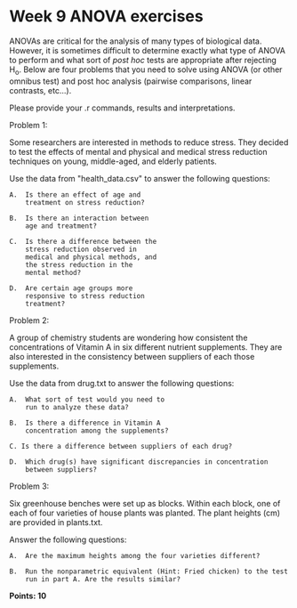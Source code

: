# Week 9 ANOVA exercises

ANOVAs are critical for the analysis of many types of biological data. However, it is sometimes difficult to determine exactly what type of ANOVA to perform and what sort of *post hoc* tests are appropriate after rejecting H<sub>o</sub>. Below are four problems that you need to solve using ANOVA (or other omnibus test) and post hoc analysis (pairwise comparisons, linear contrasts, etc...). 

Please provide your .r commands, results and interpretations.

Problem 1:

Some researchers are interested in methods to reduce stress. They decided to test the effects of mental and physical and medical stress reduction techniques on young, middle-aged, and elderly patients.

Use the data from "health_data.csv" to answer the following questions:

	A. 	Is there an effect of age and 	
		treatment on stress reduction? 
	
	B. 	Is there an interaction between 
		age and treatment?
	
	C. 	Is there a difference between the 
		stress reduction observed in 
		medical and physical methods, and 
		the stress reduction in the 
		mental method?
		
	D. 	Are certain age groups more 
		responsive to stress reduction 
		treatment?


Problem 2: 

A group of chemistry students are wondering how consistent the concentrations of Vitamin A in six different nutrient supplements. They are also interested in the consistency between suppliers of each those supplements. 

Use the data from drug.txt to answer the following questions:

	A. 	What sort of test would you need to 
		run to analyze these data?
		
	B. 	Is there a difference in Vitamin A
		concentration among the supplements?
	
	C. Is there a difference between suppliers of each drug?
	
	D. 	Which drug(s) have significant discrepancies in concentration
		between suppliers?

Problem 3:

Six greenhouse benches were set up as blocks. Within each block, one of each of four varieties of house plants was planted. The plant heights (cm) are provided in plants.txt. 

Answer the following questions:
	
	A. 	Are the maximum heights among the four varieties different?
	
	B. 	Run the nonparametric equivalent (Hint: Fried chicken) to the test 
		run in part A. Are the results similar?
	 


**Points: 10**